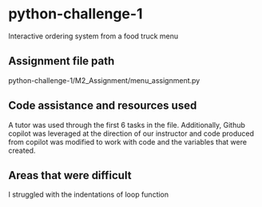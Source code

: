 # python-challenge-1
Interactive ordering system from a food truck menu

## Assignment file path
python-challenge-1/M2_Assignment/menu_assignment.py

## Code assistance and resources used
A tutor was used through the first 6 tasks in the file. Additionally, Github
copilot was leveraged at the direction of our instructor and code produced from
copilot was modified to work with code and the variables that were created. 

## Areas that were difficult
I struggled with the indentations of loop function
